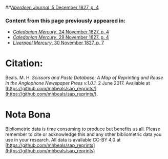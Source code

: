 ##[*Aberdeen Journal*, 5 December 1827, p. 4](https://mhbeals.github.io/sap_html/Aberdeen-Journal/Aberdeen-Journal-5-December-1827-p-4)

### Content from this page previously appeared in:
+ [*Caledonian Mercury*, 24 November 1827, p. 4](https://mhbeals.github.io/sap_html/Caledonian-Mercury/Caledonian-Mercury-24-November-1827-p-4)
+ [*Caledonian Mercury*, 29 November 1827, p. 4](https://mhbeals.github.io/sap_html/Caledonian-Mercury/Caledonian-Mercury-29-November-1827-p-4)
+ [*Liverpool Mercury*, 30 November 1827, p. 7](https://mhbeals.github.io/sap_html/Liverpool-Mercury/Liverpool-Mercury-30-November-1827-p-7)
                    
# Citation: 

Beals. M. H. *Scissors and Paste Database: A Map of Reprinting and Reuse in the Anglophone Newspaper Press v.1.0.1.* 2 June 2017. Available at [https://github.com/mhbeals/sap_reprints/](https://github.com/mhbeals/sap_reprints/). 
                    
# Nota Bona

Bibliometric data is time consuming to produce but benefits us all. Please remember to cite or acknowledge this and any other bibliometric data you use in your research. All data is available CC-BY 4.0 at [https://github.com/mhbeals/sap_reprints](https://github.com/mhbeals/sap_reprints)